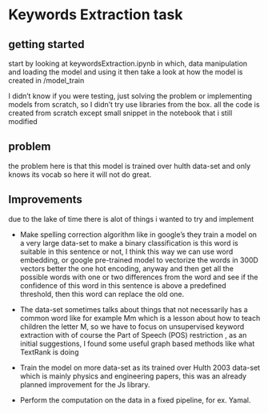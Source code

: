 # Keywords Extraction task

## getting started

start by looking at keywordsExtraction.ipynb in which, data manipulation and loading the model and using it 
then take a look at how the model is created in /model_train 

I didn’t know if you were testing, just solving the problem or implementing models from scratch, so I didn’t try use libraries from the box. all the code is created from scratch except small snippet in the notebook that i still modified

## problem 

the problem here is that this model is trained over hulth data-set and only knows its vocab so here it will not do great.

## Improvements
due to the lake of time there is alot of things i wanted to try and implement
- Make spelling correction algorithm like in google’s they train a model on a very large data-set to make a binary classification is this word is suitable in this sentence or not, I think this way we can use word embedding, or google pre-trained model to vectorize the words in 300D vectors better the one hot encoding, anyway and then get all the possible words with one or two differences from the word and see if the confidence of this word in this sentence is above a predefined threshold, then this word can replace the old one. 

- The data-set sometimes talks about things that not necessarily has a common word like for example Mm which is a lesson about how to teach children the letter M, so we have to focus on unsupervised keyword extraction with of course the Part of Speech (POS) restriction , as an initial suggestions, I found some useful graph based methods like what TextRank is doing 

- Train the model on more data-set as its trained over Hulth 2003 data-set which is mainly physics and engineering papers, this was an already planned improvement for the Js library.

- Perform the computation on the data in a fixed pipeline, for ex. Yamal.
